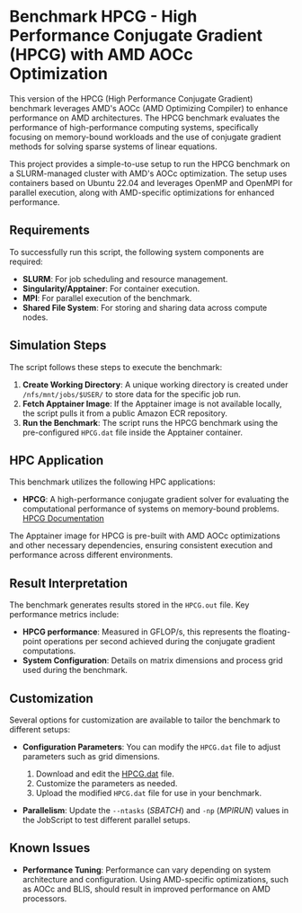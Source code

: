 # Benchmark HPCG - High Performance Conjugate Gradient (HPCG) with AMD AOCc Optimization

This version of the HPCG (High Performance Conjugate Gradient) benchmark leverages AMD's AOCc (AMD Optimizing Compiler) to enhance performance on AMD architectures. The HPCG benchmark evaluates the performance of high-performance computing systems, specifically focusing on memory-bound workloads and the use of conjugate gradient methods for solving sparse systems of linear equations.

This project provides a simple-to-use setup to run the HPCG benchmark on a SLURM-managed cluster with AMD's AOCc optimization. The setup uses containers based on Ubuntu 22.04 and leverages OpenMP and OpenMPI for parallel execution, along with AMD-specific optimizations for enhanced performance.

## Requirements

To successfully run this script, the following system components are required:

- **SLURM**: For job scheduling and resource management.
- **Singularity/Apptainer**: For container execution.
- **MPI**: For parallel execution of the benchmark.
- **Shared File System**: For storing and sharing data across compute nodes.

## Simulation Steps

The script follows these steps to execute the benchmark:

1. **Create Working Directory**: A unique working directory is created under `/nfs/mnt/jobs/$USER/` to store data for the specific job run.
2. **Fetch Apptainer Image**: If the Apptainer image is not available locally, the script pulls it from a public Amazon ECR repository.
3. **Run the Benchmark**: The script runs the HPCG benchmark using the pre-configured `HPCG.dat` file inside the Apptainer container.

## HPC Application

This benchmark utilizes the following HPC applications:

- **HPCG**: A high-performance conjugate gradient solver for evaluating the computational performance of systems on memory-bound problems. [HPCG Documentation](https://www.hpcg-benchmark.org/)

The Apptainer image for HPCG is pre-built with AMD AOCc optimizations and other necessary dependencies, ensuring consistent execution and performance across different environments.

## Result Interpretation

The benchmark generates results stored in the `HPCG.out` file. Key performance metrics include:

- **HPCG performance**: Measured in GFLOP/s, this represents the floating-point operations per second achieved during the conjugate gradient computations.
- **System Configuration**: Details on matrix dimensions and process grid used during the benchmark.

## Customization

Several options for customization are available to tailor the benchmark to different setups:

- **Configuration Parameters**: You can modify the `HPCG.dat` file to adjust parameters such as grid dimensions.

  1. Download and edit the [HPCG.dat](https://vantage-public-assets.s3.us-west-2.amazonaws.com/catalog/HPCG.dat) file.
  2. Customize the parameters as needed.
  3. Upload the modified `HPCG.dat` file for use in your benchmark.

- **Parallelism**: Update the `--ntasks` (_SBATCH_) and `-np` (_MPIRUN_) values in the JobScript to test different parallel setups.

## Known Issues

- **Performance Tuning**: Performance can vary depending on system architecture and configuration. Using AMD-specific optimizations, such as AOCc and BLIS, should result in improved performance on AMD processors.
